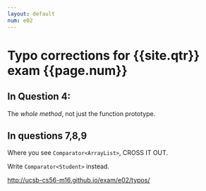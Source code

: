 ```yaml
---
layout: default
num: e02
---
```


# Typo corrections for {{site.qtr}} exam {{page.num}}

## In Question 4:
The *whole method*, not just the function prototype.

## In questions 7,8,9

Where you see `Comparator<ArrayList>`, CROSS IT OUT.

Write `Comparator<Student>` instead.

<http://ucsb-cs56-m16.github.io/exam/e02/typos/>
